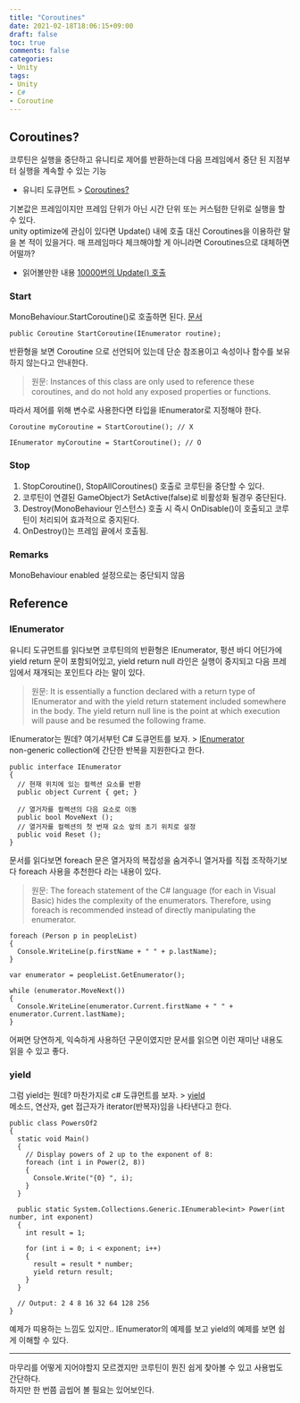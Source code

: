 ```yaml
---
title: "Coroutines"
date: 2021-02-18T18:06:15+09:00
draft: false
toc: true
comments: false
categories:
- Unity
tags:
- Unity
- C#
- Coroutine
---
```



<!--more-->
## Coroutines?  
코루틴은 실행을 중단하고 유니티로 제어를 반환하는데 다음 프레임에서 중단 된 지점부터 실행을 계속할 수 있는 기능  
- 유니티 도큐먼트 > [Coroutines?](https://docs.unity3d.com/Manual/Coroutines.html)

기본값은 프레임이지만 프레임 단위가 아닌 시간 단위 또는 커스텀한 단위로 실행을 할 수 있다.  
unity optimize에 관심이 있다면 Update() 내에 호출 대신 Coroutines을 이용하란 말을 본 적이 있을거다.
매 프레임마다 체크해야할 게 아니라면 Coroutines으로 대체하면 어떨까?  
- 읽어볼만한 내용 [10000번의 Update() 호출](https://blogs.unity3d.com/kr/2015/12/23/1k-update-calls/)

### Start
MonoBehaviour.StartCoroutine()로 호출하면 된다. [문서](https://docs.unity3d.com/ScriptReference/MonoBehaviour.StartCoroutine.html)

    public Coroutine StartCoroutine(IEnumerator routine);
	
반환형을 보면 Coroutine 으로 선언되어 있는데 단순 참조용이고 속성이나 함수를 보유하지 않는다고 안내한다.  
> 원문:  Instances of this class are only used to reference these coroutines, and do not hold any exposed properties or functions.

따라서 제어를 위해 변수로 사용한다면 타입을 IEnumerator로 지정해야 한다.  

    Coroutine myCoroutine = StartCoroutine(); // X
	
	IEnumerator myCoroutine = StartCoroutine(); // O

### Stop
  1. StopCoroutine(), StopAllCoroutines() 호출로 코루틴을 중단할 수 있다.  
  2. 코루틴이 연결된 GameObject가 SetActive(false)로 비활성화 될경우 중단된다.  
  3. Destroy(MonoBehaviour 인스턴스) 호출 시 즉시 OnDisable()이 호출되고 코루틴이 처리되어 효과적으로 중지된다.
  4. OnDestroy()는 프레임 끝에서 호출됨.  

### Remarks
MonoBehaviour enabled 설정으로는 중단되지 않음

## Reference

### IEnumerator
유니티 도규먼트를 읽다보면 코루틴의의 반환형은 IEnumerator, 펑션 바디 어딘가에 yield return 문이 포함되어있고, 
yield return null 라인은 실행이 중지되고 다음 프레임에서 재개되는 포인트다 라는 말이 있다.
> 원문: It is essentially a function declared with a return type of IEnumerator and with the yield return statement included somewhere in the body. The yield return null line is the point at which execution will pause and be resumed the following frame. 

IEnumerator는 뭔데? 여기서부턴 C# 도큐먼트를 보자. >
[IEnumerator](https://docs.microsoft.com/en-us/dotnet/api/system.collections.ienumerator?redirectedfrom=MSDN&view=net-5.0)  
non-generic collection에 간단한 반복을 지원한다고 한다.

    public interface IEnumerator 
	{
	  // 현재 위치에 있는 컬렉션 요소를 반환
      public object Current { get; }
	
	  // 열거자를 컬렉션의 다음 요소로 이동
	  public bool MoveNext ();
	  // 열거자를 컬렉션의 첫 번재 요소 앞의 초기 위치로 설정
	  public void Reset ();
	}

문서를 읽다보면 foreach 문은 열거자의 복잡성을 숨겨주니 열거자를 직접 조작하기보다 foreach 사용을 추천한다 라는 내용이 있다.
> 원문: The foreach statement of the C# language (for each in Visual Basic) hides the complexity of the enumerators. Therefore, using foreach is recommended instead of directly manipulating the enumerator.

    foreach (Person p in peopleList)
	{
      Console.WriteLine(p.firstName + " " + p.lastName);
	}
	
    var enumerator = peopleList.GetEnumerator();
	
	while (enumerator.MoveNext())
	{
	  Console.WriteLine(enumerator.Current.firstName + " " + enumerator.Current.lastName);
	}

어쩌면 당연하게, 익숙하게 사용하던 구문이였지만 문서를 읽으면 이런 재미난 내용도 읽을 수 있고 좋다.

### yield
그럼 yield는 뭔데? 마찬가지로 c# 도큐먼트를 보자. >
[yield](https://docs.microsoft.com/en-us/dotnet/csharp/language-reference/keywords/yield)  
메소드, 연산자, get 접근자가 iterator(반복자)임을 나타낸다고 한다.

    public class PowersOf2
    {
      static void Main()
      {
        // Display powers of 2 up to the exponent of 8:
        foreach (int i in Power(2, 8))
        {
          Console.Write("{0} ", i);
        }
      }

      public static System.Collections.Generic.IEnumerable<int> Power(int number, int exponent)
      {
        int result = 1;

        for (int i = 0; i < exponent; i++)
        {
          result = result * number;
          yield return result;
        }
      }

      // Output: 2 4 8 16 32 64 128 256
    }
예제가 띠용하는 느낌도 있지만.. IEnumerator의 예제를 보고 yield의 예제를 보면 쉽게 이해할 수 있다.

---

마무리를 어떻게 지어야할지 모르겠지만 코루틴이 뭔진 쉽게 찾아볼 수 있고 사용법도 간단하다.  
하지만 한 번쯤 곱씹어 볼 필요는 있어보인다.


